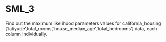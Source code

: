 # SML_3
Find out the maximum likelihood parameters values for california_housing [‘latiyude’,total_rooms’,’house_median_age’,’total_bedrooms’] data, each column individually.

